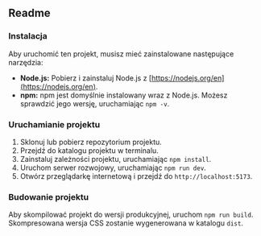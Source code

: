 ## Readme

### Instalacja

Aby uruchomić ten projekt, musisz mieć zainstalowane następujące narzędzia:

- **Node.js:** Pobierz i zainstaluj Node.js z [https://nodejs.org/en](https://nodejs.org/en).
- **npm:** npm jest domyślnie instalowany wraz z Node.js. Możesz sprawdzić jego wersję, uruchamiając `npm -v`.

### Uruchamianie projektu

1. Sklonuj lub pobierz repozytorium projektu.
2. Przejdź do katalogu projektu w terminalu.
3. Zainstaluj zależności projektu, uruchamiając `npm install`.
4. Uruchom serwer rozwojowy, uruchamiając `npm run dev`.
5. Otwórz przeglądarkę internetową i przejdź do `http://localhost:5173`.

### Budowanie projektu

Aby skompilować projekt do wersji produkcyjnej, uruchom `npm run build`. Skompresowana wersja CSS zostanie wygenerowana w katalogu `dist`.